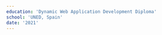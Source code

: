 ```yaml
---
education: 'Dynamic Web Application Development Diploma'
school: 'UNED, Spain'
date: '2021'
---
```

